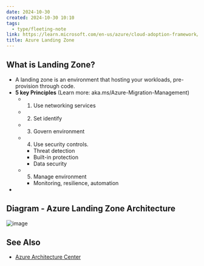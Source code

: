 ```yaml
---
date: 2024-10-30
created: 2024-10-30 10:10
tags:
  - type/fleeting-note
link: https://learn.microsoft.com/en-us/azure/cloud-adoption-framework/ready/landing-zone/
title: Azure Landing Zone
---
```

## What is Landing Zone?
- A landing zone is an environment that hosting your workloads, pre-provision through code.
- **5 key Principles** (Learn more: aka.ms/Azure-Migration-Management)
	- 1. Use  networking services
	- 2. Set identify
	- 3. Govern environment
	- 4. Use security controls.
		- Threat detection
		- Built-in protection
		- Data security
	- 5. Manage environment
		- Monitoring, resilience, automation
-
## Diagram - Azure Landing Zone Architecture
![image](https://learn.microsoft.com/en-us/azure/cloud-adoption-framework/ready/enterprise-scale/media/azure-landing-zone-architecture-diagram-hub-spoke.svg)

## See Also
* [Azure Architecture Center](https://learn.microsoft.com/en-us/azure/architecture/landing-zones/landing-zone-deploy#application)